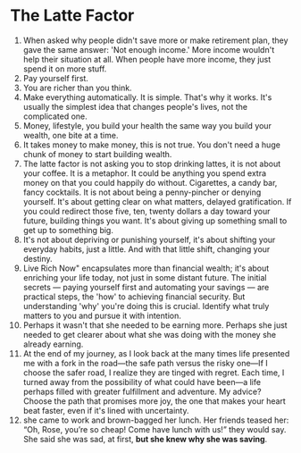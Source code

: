 # The Latte Factor

1. When asked why people didn't save more or make retirement plan, they gave the same answer: 'Not enough income.' More income wouldn't help their situation at all. When people have more income, they just spend it on more stuff.
2. Pay yourself first.
3. You are richer than you think.
4. Make everything automatically. It is simple. That's why it works. It's usually the simplest idea that changes people's lives, not the complicated one.
5. Money, lifestyle, you build your health the same way you build your wealth, one bite at a time.
6. It takes money to make money, this is not true. You don't need a huge chunk of money to start building wealth.
7. The latte factor is not asking you to stop drinking lattes, it is not about your coffee. It is a metaphor. It could be anything you spend extra money on that you could happily do without. Cigarettes, a candy bar, fancy cocktails. It is not about being a penny-pincher or denying yourself. It's about getting clear on what matters, delayed gratification. If you could redirect those five, ten, twenty dollars a day toward your future, building things you want. It's about giving up something small to get up to something big.
8. It's not about depriving or punishing yourself, it's about shifting your everyday habits, just a little. And with that little shift, changing your destiny.
9. Live Rich Now" encapsulates more than financial wealth; it's about enriching your life today, not just in some distant future. The initial secrets — paying yourself first and automating your savings — are practical steps, the 'how' to achieving financial security. But understanding 'why' you're doing this is crucial. Identify what truly matters to you and pursue it with intention.
10. Perhaps it wasn't that she needed to be earning more. Perhaps she just needed to get clearer about what she was doing with the money she already earning.
11. At the end of my journey, as I look back at the many times life presented me with a fork in the road—the safe path versus the risky one—If I choose the safer road, I realize they are tinged with regret. Each time, I turned away from the possibility of what could have been—a life perhaps filled with greater fulfillment and adventure. My advice? Choose the path that promises more joy, the one that makes your heart beat faster, even if it's lined with uncertainty.
12. she came to work and brown-bagged her lunch. Her friends teased her: “Oh, Rose, you’re so cheap! Come have lunch with us!” they would say. She said she was sad, at first, **but she knew why she was saving**.
